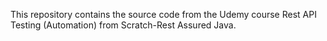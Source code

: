 This repository contains the source code from the Udemy course Rest API Testing (Automation) from Scratch-Rest Assured Java.
